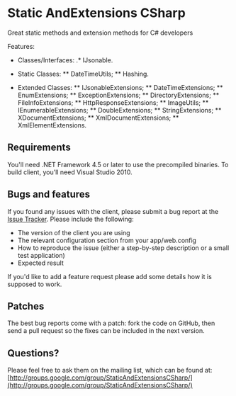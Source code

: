 # Static AndExtensions CSharp
Great static methods and extension methods for C# developers

Features:

* Classes/Interfaces:
.* IJsonable.

* Static Classes:
** DateTimeUtils;
** Hashing.

* Extended Classes:
** IJsonableExtensions;
** DateTimeExtensions;
** EnumExtensions;
** ExceptionExtensions;
** DirectoryExtensions;
** FileInfoExtensions;
** HttpResponseExtensions;
** ImageUtils;
** IEnumerableExtensions;
** DoubleExtensions;
** StringExtensions;
** XDocumentExtensions;
** XmlDocumentExtensions;
** XmlElementExtensions.

## Requirements

You'll need .NET Framework 4.5 or later to use the precompiled binaries. To build client, you'll need Visual Studio 2010.

## Bugs and features

If you found any issues with the client, please submit a bug report at the [Issue Tracker](https://github.com/PTangeL/StaticAndExtensionsCSharp/issues). Please include the following:

- The version of the client you are using
- The relevant configuration section from your app/web.config
- How to reproduce the issue (either a step-by-step description or a small test application)
- Expected result

If you'd like to add a feature request please add some details how it is supposed to work.

## Patches

The best bug reports come with a patch: fork the code on GitHub, then send a pull request so the fixes can be included in the next version.

## Questions?

Please feel free to ask them on the mailing list, which can be found at: [http://groups.google.com/group/StaticAndExtensionsCSharp/](http://groups.google.com/group/StaticAndExtensionsCSharp/)

